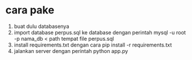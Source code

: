 # cara pake
1. buat dulu databasenya
1. import database perpus.sql ke database dengan perintah mysql -u root -p nama_db < path tempat file perpus.sql
2. install requirements.txt dengan cara pip install -r requirements.txt
3. jalankan server dengan perintah python app.py
